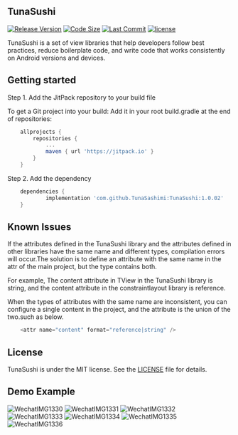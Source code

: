 ## TunaSushi

[![Release Version](https://img.shields.io/github/v/release/TunaSashimi/TunaSushi.svg)](https://github.com/TunaSashimi/TunaSushi/releases)
[![Code Size](https://img.shields.io/github/languages/code-size/TunaSashimi/TunaSushi)](https://github.com/TunaSashimi/TunaSushi)
[![Last Commit](https://img.shields.io/github/last-commit/TunaSashimi/TunaSushi)](https://github.com/TunaSashimi/TunaSushi/commits)
[![license](https://img.shields.io/github/license/TunaSashimi/TunaSushi)](https://github.com/TunaSashimi/TunaSushi/blob/master/LICENSE)

TunaSushi is a set of view libraries that help developers follow best practices, reduce boilerplate code, and write code that works consistently on Android versions and devices.

## Getting started

Step 1. Add the JitPack repository to your build file

To get a Git project into your build:
Add it in your root build.gradle at the end of repositories:

```gradle
	allprojects {
		repositories {
			...
			maven { url 'https://jitpack.io' }
		}
	}
```  
Step 2. Add the dependency
  
```gradle
  	dependencies {
	        implementation 'com.github.TunaSashimi:TunaSushi:1.0.02'
	}
```
	
## Known Issues

If the attributes defined in the TunaSushi library and the attributes defined in other libraries have the same name and different types, compilation errors will occur.The solution is to define an attribute with the same name in the attr of the main project, but the type contains both.

For example, The content attribute in TView in the TunaSushi library is string, and the content attribute in the constraintlayout library is reference.

When the types of attributes with the same name are inconsistent, you can configure a single content in the project, and the attribute is the union of the two.such as below.

```java
	<attr name="content" format="reference|string" />
```

## License
TunaSushi is under the MIT license. See the [LICENSE](https://github.com/TunaSashimi/TunaSushi/blob/master/LICENSE) file for details.
	
## Demo Example

![WechatIMG1330](https://user-images.githubusercontent.com/8152969/123502113-4bbe8d00-d67c-11eb-9404-3fa25136ef2a.jpeg)
![WechatIMG1331](https://user-images.githubusercontent.com/8152969/123502117-51b46e00-d67c-11eb-8f76-1f7e19a164d1.jpeg)
![WechatIMG1332](https://user-images.githubusercontent.com/8152969/123502120-56792200-d67c-11eb-848f-4a6e96a26f57.jpeg)
![WechatIMG1333](https://user-images.githubusercontent.com/8152969/123502122-5c6f0300-d67c-11eb-8973-b9f8a2920511.jpeg)
![WechatIMG1334](https://user-images.githubusercontent.com/8152969/123502126-6264e400-d67c-11eb-8f44-13c546ed219e.jpeg)
![WechatIMG1335](https://user-images.githubusercontent.com/8152969/123502128-685ac500-d67c-11eb-9484-a027efe366b6.jpeg)
![WechatIMG1336](https://user-images.githubusercontent.com/8152969/123502131-6e50a600-d67c-11eb-91b1-fc987c815496.jpeg)
